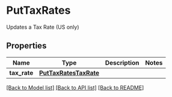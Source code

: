 # PutTaxRates

Updates a Tax Rate (US only)
## Properties
Name | Type | Description | Notes
------------ | ------------- | ------------- | -------------
**tax_rate** | [**PutTaxRatesTaxRate**](PutTaxRatesTaxRate.md) |  | 

[[Back to Model list]](../README.md#documentation-for-models) [[Back to API list]](../README.md#documentation-for-api-endpoints) [[Back to README]](../README.md)


